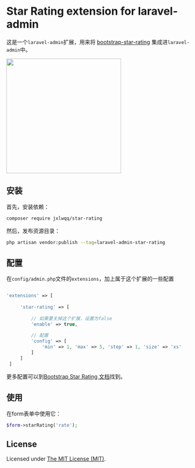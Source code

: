 # Star Rating extension for laravel-admin

这是一个`laravel-admin`扩展，用来将 [bootstrap-star-rating](https://github.com/kartik-v/bootstrap-star-rating) 集成进`laravel-admin`中。

<img src="https://camo.githubusercontent.com/8ce0822c6ba8b770ddfee452392bf61e1c3bd0f2/68747470733a2f2f6c68332e676f6f676c6575736572636f6e74656e742e636f6d2f707543624e4c394c6c424d747938446d615a78417130794d38746575684d5f6845766f782d4e754a327837785765644e6873386e77536b315a6f384649534641737974383d77313336362d683736382d72772d6e6f" width=300>

## 安装

首先，安装依赖：
```bash
composer require jxlwqq/star-rating
```

然后，发布资源目录：
```bash
php artisan vendor:publish --tag=laravel-admin-star-rating
```

## 配置

在`config/admin.php`文件的`extensions`，加上属于这个扩展的一些配置
```php

'extensions' => [
 
     'star-rating' => [
     
         // 如果要关掉这个扩展，设置为false
         'enable' => true,
         
         // 配置
         'config' => [
             'min' => 1, 'max' => 5, 'step' => 1, 'size' => 'xs'
         ]
     ]
 ]

```

更多配置可以到[Bootstrap Star Rating 文档](http://plugins.krajee.com/star-rating)找到。

## 使用

在form表单中使用它：
```php
$form->starRating('rate');
```


## License

Licensed under [The MIT License (MIT)](LICENSE).
